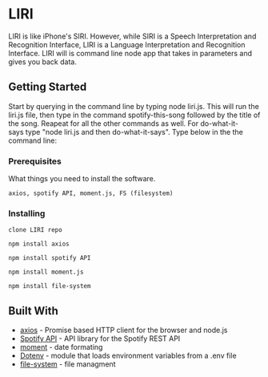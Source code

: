 # LIRI

LIRI is like iPhone's SIRI. However, while SIRI is a Speech Interpretation and Recognition Interface, LIRI is a Language Interpretation and Recognition Interface. LIRI will is command line node app that takes in parameters and gives you back data.

## Getting Started

Start by querying in the command line by typing node liri.js. This will run the liri.js file, then type in the command spotify-this-song followed by the title of the song. Reapeat for all the other commands as well. For do-what-it-says type "node liri.js and then do-what-it-says". Type below in the the command line:

### Prerequisites

What things you need to install the software.

```
axios, spotify API, moment.js, FS (filesystem)
```

### Installing
```
clone LIRI repo 
```
```
npm install axios 
```
```
npm install spotify API 
```
```
npm install moment.js
```
```
npm install file-system
```
## Built With

* [axios](https://www.npmjs.com/package/axios) - Promise based HTTP client for the browser and node.js
* [Spotify API](https://www.npmjs.com/package/node-spotify-api) - API library for the Spotify REST API
* [moment](https://www.npmjs.com/package/moment) - date formating 
* [Dotenv](https://www.npmjs.com/package/dotenv) - module that loads environment variables from a .env file
* [file-system](https://www.npmjs.com/package/file-system) - file managment 




